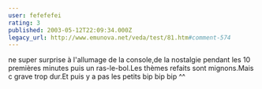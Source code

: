 ```yaml
---
user: fefefefei
rating: 3
published: 2003-05-12T22:09:34.000Z
legacy_url: http://www.emunova.net/veda/test/81.htm#comment-574
---
```

ne super surprise à l'allumage de la console,de la nostalgie pendant les 10 premières minutes puis un ras-le-bol.Les thèmes refaits sont mignons.Mais c grave trop dur.Et puis y a pas les petits bip bip bip ^^